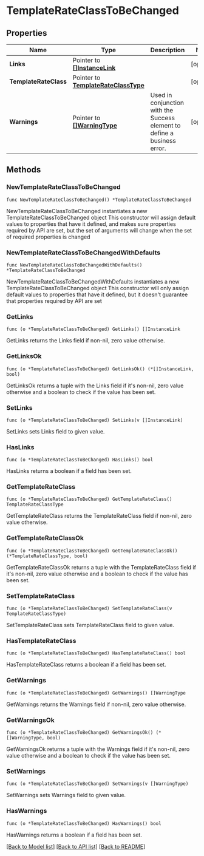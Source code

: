 # TemplateRateClassToBeChanged

## Properties

Name | Type | Description | Notes
------------ | ------------- | ------------- | -------------
**Links** | Pointer to [**[]InstanceLink**](InstanceLink.md) |  | [optional] 
**TemplateRateClass** | Pointer to [**TemplateRateClassType**](TemplateRateClassType.md) |  | [optional] 
**Warnings** | Pointer to [**[]WarningType**](WarningType.md) | Used in conjunction with the Success element to define a business error. | [optional] 

## Methods

### NewTemplateRateClassToBeChanged

`func NewTemplateRateClassToBeChanged() *TemplateRateClassToBeChanged`

NewTemplateRateClassToBeChanged instantiates a new TemplateRateClassToBeChanged object
This constructor will assign default values to properties that have it defined,
and makes sure properties required by API are set, but the set of arguments
will change when the set of required properties is changed

### NewTemplateRateClassToBeChangedWithDefaults

`func NewTemplateRateClassToBeChangedWithDefaults() *TemplateRateClassToBeChanged`

NewTemplateRateClassToBeChangedWithDefaults instantiates a new TemplateRateClassToBeChanged object
This constructor will only assign default values to properties that have it defined,
but it doesn't guarantee that properties required by API are set

### GetLinks

`func (o *TemplateRateClassToBeChanged) GetLinks() []InstanceLink`

GetLinks returns the Links field if non-nil, zero value otherwise.

### GetLinksOk

`func (o *TemplateRateClassToBeChanged) GetLinksOk() (*[]InstanceLink, bool)`

GetLinksOk returns a tuple with the Links field if it's non-nil, zero value otherwise
and a boolean to check if the value has been set.

### SetLinks

`func (o *TemplateRateClassToBeChanged) SetLinks(v []InstanceLink)`

SetLinks sets Links field to given value.

### HasLinks

`func (o *TemplateRateClassToBeChanged) HasLinks() bool`

HasLinks returns a boolean if a field has been set.

### GetTemplateRateClass

`func (o *TemplateRateClassToBeChanged) GetTemplateRateClass() TemplateRateClassType`

GetTemplateRateClass returns the TemplateRateClass field if non-nil, zero value otherwise.

### GetTemplateRateClassOk

`func (o *TemplateRateClassToBeChanged) GetTemplateRateClassOk() (*TemplateRateClassType, bool)`

GetTemplateRateClassOk returns a tuple with the TemplateRateClass field if it's non-nil, zero value otherwise
and a boolean to check if the value has been set.

### SetTemplateRateClass

`func (o *TemplateRateClassToBeChanged) SetTemplateRateClass(v TemplateRateClassType)`

SetTemplateRateClass sets TemplateRateClass field to given value.

### HasTemplateRateClass

`func (o *TemplateRateClassToBeChanged) HasTemplateRateClass() bool`

HasTemplateRateClass returns a boolean if a field has been set.

### GetWarnings

`func (o *TemplateRateClassToBeChanged) GetWarnings() []WarningType`

GetWarnings returns the Warnings field if non-nil, zero value otherwise.

### GetWarningsOk

`func (o *TemplateRateClassToBeChanged) GetWarningsOk() (*[]WarningType, bool)`

GetWarningsOk returns a tuple with the Warnings field if it's non-nil, zero value otherwise
and a boolean to check if the value has been set.

### SetWarnings

`func (o *TemplateRateClassToBeChanged) SetWarnings(v []WarningType)`

SetWarnings sets Warnings field to given value.

### HasWarnings

`func (o *TemplateRateClassToBeChanged) HasWarnings() bool`

HasWarnings returns a boolean if a field has been set.


[[Back to Model list]](../README.md#documentation-for-models) [[Back to API list]](../README.md#documentation-for-api-endpoints) [[Back to README]](../README.md)


